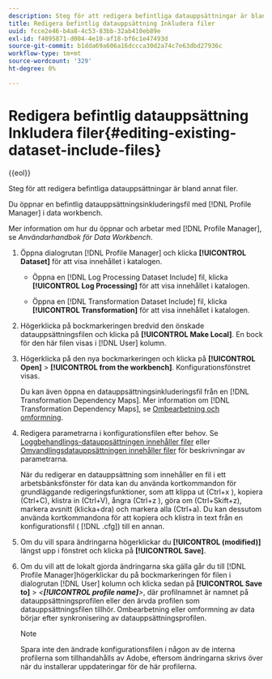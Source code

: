 ```yaml
---
description: Steg för att redigera befintliga datauppsättningar är bland annat filer.
title: Redigera befintlig datauppsättning Inkludera filer
uuid: fcce2e46-b4a8-4c53-83bb-32ab410eb89e
exl-id: f4095871-d004-4e10-af18-bf6c1e47493d
source-git-commit: b1dda69a606a16dccca30d2a74c7e63dbd27936c
workflow-type: tm+mt
source-wordcount: '329'
ht-degree: 0%

---
```


# Redigera befintlig datauppsättning Inkludera filer{#editing-existing-dataset-include-files}

{{eol}}

Steg för att redigera befintliga datauppsättningar är bland annat filer.

Du öppnar en befintlig datauppsättningsinkluderingsfil med [!DNL Profile Manager] i data workbench.

Mer information om hur du öppnar och arbetar med [!DNL Profile Manager], se *Användarhandbok för Data Workbench*.

1. Öppna dialogrutan [!DNL Profile Manager] och klicka **[!UICONTROL Dataset]** för att visa innehållet i katalogen.

   * Öppna en [!DNL Log Processing Dataset Include] fil, klicka **[!UICONTROL Log Processing]** för att visa innehållet i katalogen.

   * Öppna en [!DNL Transformation Dataset Include] fil, klicka **[!UICONTROL Transformation]** för att visa innehållet i katalogen.

1. Högerklicka på bockmarkeringen bredvid den önskade datauppsättningsfilen och klicka på **[!UICONTROL Make Local]**. En bock för den här filen visas i [!DNL User] kolumn.
1. Högerklicka på den nya bockmarkeringen och klicka på **[!UICONTROL Open]** > **[!UICONTROL from the workbench]**. Konfigurationsfönstret visas.

   Du kan även öppna en datauppsättningsinkluderingsfil från en [!DNL Transformation Dependency Maps]. Mer information om [!DNL Transformation Dependency Maps], se [Ombearbetning och omformning](../../../../home/c-dataset-const-proc/c-reproc-retrans/c-unst-reproc-retrans.md).

1. Redigera parametrarna i konfigurationsfilen efter behov. Se [Loggbehandlings-datauppsättningen innehåller filer](../../../../home/c-dataset-const-proc/c-dataset-inc-files/c-types-dataset-inc-files/c-log-proc-dataset-inc-files/c-log-proc-dataset-inc-files.md#concept-999475a22519432e98844622ca95b6ab) eller [Omvandlingsdatauppsättningen innehåller filer](../../../../home/c-dataset-const-proc/c-dataset-inc-files/c-types-dataset-inc-files/c-trans-dataset-inc-files.md#concept-c64aa78ed9ce40b8a0f4932c82ff5ace) för beskrivningar av parametrarna.

   När du redigerar en datauppsättning som innehåller en fil i ett arbetsbänksfönster för data kan du använda kortkommandon för grundläggande redigeringsfunktioner, som att klippa ut (Ctrl+x ), kopiera (Ctrl+C), klistra in (Ctrl+V), ångra (Ctrl+z ), göra om (Ctrl+Skift+z), markera avsnitt (klicka+dra) och markera alla (Ctrl+a). Du kan dessutom använda kortkommandona för att kopiera och klistra in text från en konfigurationsfil ( [!DNL .cfg]) till en annan.

1. Om du vill spara ändringarna högerklickar du **[!UICONTROL (modified)]** längst upp i fönstret och klicka på **[!UICONTROL Save]**.
1. Om du vill att de lokalt gjorda ändringarna ska gälla går du till [!DNL Profile Manager]högerklickar du på bockmarkeringen för filen i dialogrutan [!DNL User] kolumn och klicka sedan på **[!UICONTROL Save to]** > *&lt;**[!UICONTROL profile name]**>*, där profilnamnet är namnet på datauppsättningsprofilen eller den ärvda profilen som datauppsättningsfilen tillhör. Ombearbetning eller omformning av data börjar efter synkronisering av datauppsättningsprofilen.

   >[!NOTE]
   >
   >Spara inte den ändrade konfigurationsfilen i någon av de interna profilerna som tillhandahålls av Adobe, eftersom ändringarna skrivs över när du installerar uppdateringar för de här profilerna.
